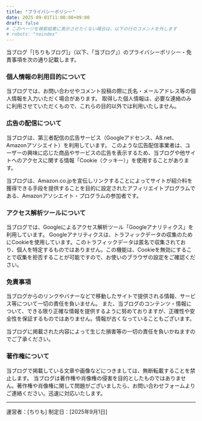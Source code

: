 ```yaml
---
title: "プライバシーポリシー"
date: 2025-09-01T11:00:00+09:00
draft: false
# このページを検索結果に表示させたくない場合は、以下の行のコメントを外します
# robots: "noindex" 
---
```


当ブログ「[ちりもブログ]」（以下、「当ブログ」）のプライバシーポリシー・免責事項を次の通り記載します。

### 個人情報の利用目的について

当ブログでは、お問い合わせやコメント投稿の際に氏名・メールアドレス等の個人情報を入力いただく場合があります。
取得した個人情報は、必要な連絡のみに利用させていただくもので、これらの目的以外では利用いたしません。

### 広告の配信について

当ブログは、第三者配信の広告サービス（Googleアドセンス、A8.net、Amazonアソシエイト）を利用しています。
このような広告配信事業者は、ユーザーの興味に応じた商品やサービスの広告を表示するため、当ブログや他サイトへのアクセスに関する情報「Cookie（クッキー）」を使用することがあります。

当ブログは、Amazon.co.jpを宣伝しリンクすることによってサイトが紹介料を獲得できる手段を提供することを目的に設定されたアフィリエイトプログラムである、Amazonアソシエイト・プログラムの参加者です。

### アクセス解析ツールについて

当ブログでは、Googleによるアクセス解析ツール「Googleアナリティクス」を利用しています。
Googleアナリティクスは、トラフィックデータの収集のためにCookieを使用しています。このトラフィックデータは匿名で収集されており、個人を特定するものではありません。この機能は、Cookieを無効にすることで収集を拒否することが可能ですので、お使いのブラウザの設定をご確認ください。

### 免責事項

当ブログからのリンクやバナーなどで移動したサイトで提供される情報、サービス等について一切の責任を負いません。
また、当ブログのコンテンツ・情報について、できる限り正確な情報を提供するように努めておりますが、正確性や安全性を保証するものではありません。情報が古くなっていることもございます。

当ブログに掲載された内容によって生じた損害等の一切の責任を負いかねますのでご了承ください。

### 著作権について

当ブログで掲載している文章や画像などにつきましては、無断転載することを禁止します。
当ブログは著作権や肖像権の侵害を目的としたものではありません。著作権や肖像権に関して問題がございましたら、お問い合わせフォームよりご連絡ください。迅速に対応いたします。

---
運営者：[ちりも]
制定日：[2025年9月1日]
